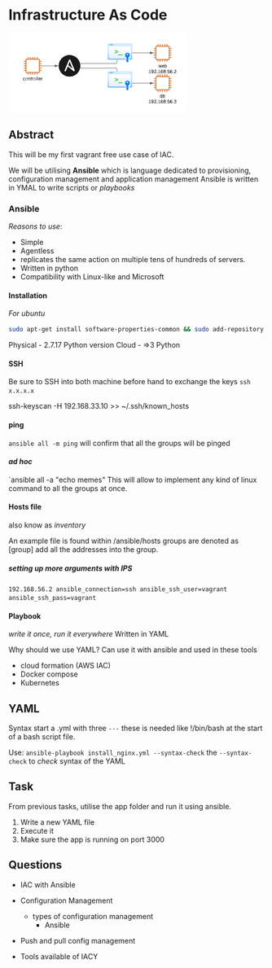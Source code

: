 # Infrastructure As Code
![diagram](diagram.png)

## Abstract

This will be my first vagrant free use case of IAC.

We will be utilising **Ansible**  which is language dedicated to provisioning, configuration management and  application management
Ansible is written in YMAL to write scripts or *playbooks*

### Ansible
*Reasons to use*:
- Simple
- Agentless
- replicates the same action on multiple tens of hundreds of servers.
- Written in python
- Compatibility with Linux-like and Microsoft

#### Installation

*For ubuntu*
```bash
sudo apt-get install software-properties-common && sudo add-repository ppa:ansible/ansible -y && sudo apt-get update -y && sudo apt-get install ansible -y 
```
Physical - 2.7.17 Python version
Cloud - =>3 Python

#### SSH

Be sure to SSH into both machine before hand to exchange the keys `ssh x.x.x.x`

ssh-keyscan -H 192.168.33.10 >> ~/.ssh/known_hosts

#### ping
`ansible all -m ping`
will confirm that all the groups will be pinged

#### *ad hoc*
`ansible all -a "echo memes"
This will allow to implement any kind of linux command to all the groups at once.

#### Hosts file
also know as *inventory*

An example file is found within /ansible/hosts
groups are denoted as [group]
add all the addresses into the group.

##### setting up more arguments with IPS

`192.168.56.2 ansible_connection=ssh ansible_ssh_user=vagrant ansible_ssh_pass=vagrant`

#### Playbook
*write it once, run it everywhere*
Written in YAML

Why should we use YAML? Can use it with ansible and used in these tools
- cloud formation (AWS IAC)
- Docker compose
- Kubernetes

## YAML
Syntax
start a .yml with three `---`
these is needed like !/bin/bash at the start of a bash script file.

Use:
`ansible-playbook install_nginx.yml --syntax-check`
the `--syntax-check` to *check* syntax of the YAML 

## Task
From previous tasks, utilise the app folder and run it using ansible.
1. Write a new YAML file
2. Execute it
3. Make sure the app is running on port 3000

## Questions

- IAC with Ansible
- Configuration Management
	- types of configuration management
		- Ansible
		
- Push and pull config management
- Tools available of IACY

